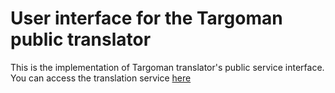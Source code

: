 # User interface for the Targoman public translator
This is the implementation of Targoman translator's public service interface. You can access the translation service [here](http://targoman.ir)
